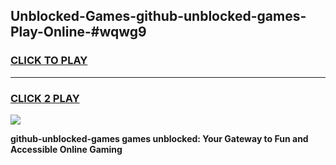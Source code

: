 
## Unblocked-Games-github-unblocked-games-Play-Online-#wqwg9
<h3>
<a href="https://premium.freeplayer.one?title=github-unblocked-games&ref=27F">CLICK TO PLAY</a></h3>
<hr>

<h3>
<a href="https://premium.freeplayer.one?title=github-unblocked-games&ref=27F">CLICK 2 PLAY</a>
  
</h3>

<a href="https://premium.freeplayer.one?title=github-unblocked-games&ref=27F"><img src="https://clearcache.store/games.png"></a>


**github-unblocked-games games unblocked: Your Gateway to Fun and Accessible Online Gaming**
